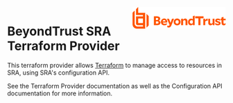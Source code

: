 <a href="https://www.beyondtrust.com">
    <img src=".github/beyondtrust_logo.svg" alt="BeyondTrust" title="BeyondTrust" align="right" height="50">
</a>

# BeyondTrust SRA Terraform Provider

 This terraform provider allows [Terraform](https://terraform.io) to manage access to resources in SRA, using SRA's configuration API.

 See the Terraform Provider documentation as well as the Configuration API documentation for more information.